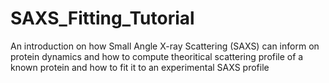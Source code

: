 # SAXS_Fitting_Tutorial
An introduction on how Small Angle X-ray Scattering (SAXS) can inform on protein dynamics and how to compute theoritical  scattering profile of a known protein and how to fit it to an experimental SAXS profile
